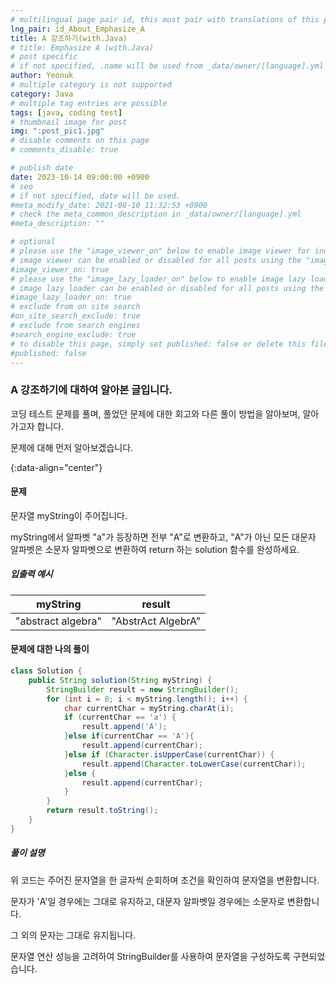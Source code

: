 ```yaml
---
# multilingual page pair id, this must pair with translations of this page. (This name must be unique)
lng_pair: id_About_Emphasize_A
title: A 강조하기(with.Java)
# title: Emphasize A (with.Java)
# post specific
# if not specified, .name will be used from _data/owner/[language].yml
author: Yeonuk
# multiple category is not supported
category: Java
# multiple tag entries are possible
tags: [java, coding test]
# thumbnail image for post
img: ":post_pic1.jpg"
# disable comments on this page
# comments_disable: true

# publish date
date: 2023-10-14 09:00:00 +0900
# seo
# if not specified, date will be used.
#meta_modify_date: 2021-08-10 11:32:53 +0900
# check the meta_common_description in _data/owner/[language].yml
#meta_description: ""

# optional
# please use the "image_viewer_on" below to enable image viewer for individual pages or posts (_posts/ or [language]/_posts folders).
# image viewer can be enabled or disabled for all posts using the "image_viewer_posts: true" setting in _data/conf/main.yml.
#image_viewer_on: true
# please use the "image_lazy_loader_on" below to enable image lazy loader for individual pages or posts (_posts/ or [language]/_posts folders).
# image lazy loader can be enabled or disabled for all posts using the "image_lazy_loader_posts: true" setting in _data/conf/main.yml.
#image_lazy_loader_on: true
# exclude from on site search
#on_site_search_exclude: true
# exclude from search engines
#search_engine_exclude: true
# to disable this page, simply set published: false or delete this file
#published: false
---
```


<!-- outline-start -->

### A 강조하기에 대하여 알아본 글입니다.

코딩 테스트 문제를 풀며, 풀었던 문제에 대한 회고와 다른 풀이 방법을 알아보며, 알아가고자 합니다.

문제에 대해 먼저 알아보겠습니다.

{:data-align="center"}

<!-- outline-end -->

#### 문제

문자열 myString이 주어집니다.

myString에서 알파벳 "a"가 등장하면 전부 "A"로 변환하고, "A"가 아닌 모든 대문자 알파벳은 소문자 알파벳으로 변환하여 return 하는 solution 함수를 완성하세요.

##### 입출력 예시

| myString           | result             |
| ------------------ | ------------------ |
| "abstract algebra" | "AbstrAct AlgebrA" |

<!-- | start_num | end_num | result |
| --------- | ------- | ------ |
| 10        | 3       | 0      | -->

#### 문제에 대한 나의 풀이

```java
class Solution {
    public String solution(String myString) {
        StringBuilder result = new StringBuilder();
        for (int i = 0; i < myString.length(); i++) {
            char currentChar = myString.charAt(i);
            if (currentChar == 'a') {
                result.append('A');
            }else if(currentChar == 'A'){
                result.append(currentChar);
            }else if (Character.isUpperCase(currentChar)) {
                result.append(Character.toLowerCase(currentChar));
            }else {
                result.append(currentChar);
            }
        }
        return result.toString();
    }
}
```

##### 풀이 설명

위 코드는 주어진 문자열을 한 글자씩 순회하며 조건을 확인하여 문자열을 변환합니다.

문자가 'A'일 경우에는 그대로 유지하고, 대문자 알파벳일 경우에는 소문자로 변환합니다.

그 외의 문자는 그대로 유지됩니다.

문자열 연산 성능을 고려하여 StringBuilder를 사용하여 문자열을 구성하도록 구현되었습니다.
